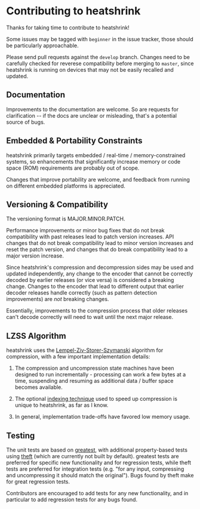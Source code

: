 # Contributing to heatshrink

Thanks for taking time to contribute to heatshrink!

Some issues may be tagged with `beginner` in the issue tracker, those
should be particularly approachable.

Please send pull requests against the `develop` branch. Changes need to
be carefully checked for reverese compatibility before merging to
`master`, since heatshrink is running on devices that may not be easily
recalled and updated.


## Documentation

Improvements to the documentation are welcome. So are requests for
clarification -- if the docs are unclear or misleading, that's a
potential source of bugs.


## Embedded & Portability Constraints

heatshrink primarily targets embedded / real-time / memory-constrained
systems, so enhancements that significantly increase memory or code
space (ROM) requirements are probably out of scope.

Changes that improve portability are welcome, and feedback from running
on different embedded platforms is appreciated.


## Versioning & Compatibility

The versioning format is MAJOR.MINOR.PATCH.

Performance improvements or minor bug fixes that do not break
compatibility with past releases lead to patch version increases. API
changes that do not break compatibility lead to minor version increases
and reset the patch version, and changes that do break compatibility
lead to a major version increase.

Since heatshrink's compression and decompression sides may be used and
updated independently, any change to the encoder that cannot be
correctly decoded by earlier releases (or vice versa) is considered a
breaking change. Changes to the encoder that lead to different output
that earlier decoder releases handle correctly (such as pattern
detection improvements) are *not* breaking changes.

Essentially, improvements to the compression process that older releases
can't decode correctly will need to wait until the next major release.


## LZSS Algorithm

heatshrink uses the [Lempel-Ziv-Storer-Szymanski][LZSS] algorithm for
compression, with a few important implementation details:

1. The compression and uncompression state machines have been designed
   to run incrementally - processing can work a few bytes at a time,
   suspending and resuming as additional data / buffer space becomes
   available.

2. The optional [indexing technique][index] used to speed up compression
   is unique to heatshrink, as far as I know.

3. In general, implementation trade-offs have favored low memory usage.

[index]: http://spin.atomicobject.com/2014/01/13/lightweight-indexing-for-embedded-systems/
[LZSS]: http://en.wikipedia.org/wiki/Lempel-Ziv-Storer-Szymanski


## Testing

The unit tests are based on [greatest][g], with additional
property-based tests using [theft][t] (which are currently not built by
default). greatest tests are preferred for specific new functionality
and for regression tests, while theft tests are preferred for
integration tests (e.g. "for any input, compressing and uncompressing it
should match the original"). Bugs found by theft make for great regression
tests.

Contributors are encouraged to add tests for any new functionality, and
in particular to add regression tests for any bugs found.

[g]: https://github.com/silentbicycle/greatest
[t]: https://github.com/silentbicycle/theft

